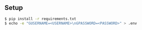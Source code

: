 ## Setup
```sh
$ pip install -r requirements.txt
$ echo -e "GUSERNAME=<USERNAME>\nGPASSWORD=<PASSWORD>" > .env
```